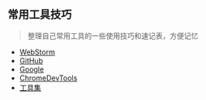 ## 常用工具技巧
> 整理自己常用工具的一些使用技巧和速记表，方便记忆

* [WebStorm](https://github.com/wangkaiwd/WebStorm-Skills/blob/master/WebStorm.md)
* [GitHub](https://github.com/wangkaiwd/WebStorm-Skills/blob/master/GitHubSearch.md)
* [Google](https://github.com/wangkaiwd/WebStorm-Skills/blob/master/GoogleSearch.md)
* [ChromeDevTools](https://github.com/wangkaiwd/common-use-tools-skills/blob/master/ChromeDevTools.md)
* [工具集]()
